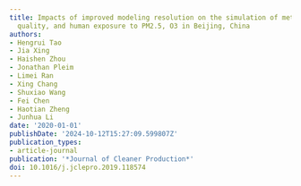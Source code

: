 ```yaml
---
title: Impacts of improved modeling resolution on the simulation of meteorology, air
  quality, and human exposure to PM2.5, O3 in Beijing, China
authors:
- Hengrui Tao
- Jia Xing
- Haishen Zhou
- Jonathan Pleim
- Limei Ran
- Xing Chang
- Shuxiao Wang
- Fei Chen
- Haotian Zheng
- Junhua Li
date: '2020-01-01'
publishDate: '2024-10-12T15:27:09.599807Z'
publication_types:
- article-journal
publication: '*Journal of Cleaner Production*'
doi: 10.1016/j.jclepro.2019.118574
---
```

